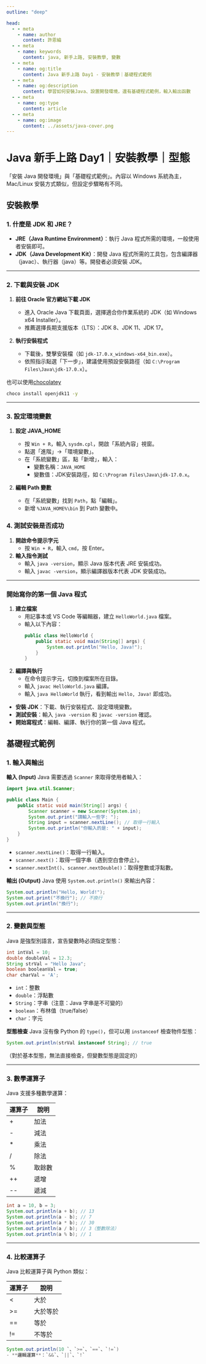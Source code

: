 ```yaml
---
outline: "deep"

head:
  - - meta
    - name: author
      content: 許恩綸
  - - meta
    - name: keywords
      content: java, 新手上路, 安裝教學, 變數
  - - meta
    - name: og:title
      content: Java 新手上路 Day1 - 安裝教學｜基礎程式範例
  - - meta
    - name: og:description
      content: 學習如何安裝Java、設置開發環境，還有基礎程式範例，輸入輸出函數
  - - meta
    - name: og:type
      content: article
  - - meta
    - name: og:image
      content: ../assets/java-cover.png
---
```


# Java 新手上路 Day1｜安裝教學｜型態

「安裝 Java 開發環境」與「基礎程式範例」。內容以 Windows 系統為主，Mac/Linux 安裝方式類似，但設定步驟略有不同。

## 安裝教學

### **1. 什麼是 JDK 和 JRE？**

- **JRE（Java Runtime Environment）**：執行 Java 程式所需的環境，一般使用者安裝即可。
- **JDK（Java Development Kit）**：開發 Java 程式所需的工具包，包含編譯器（javac）、執行器（java）等。開發者必須安裝 JDK。

---

### **2. 下載與安裝 JDK**

1. **前往 Oracle 官方網站下載 JDK**
   - 進入 Oracle Java 下載頁面，選擇適合你作業系統的 JDK（如 Windows x64 Installer）。
   - 推薦選擇長期支援版本（LTS）：JDK 8、JDK 11、JDK 17。

2. **執行安裝程式**
   - 下載後，雙擊安裝檔（如 `jdk-17.0.x_windows-x64_bin.exe`）。
   - 依照指示點選「下一步」，建議使用預設安裝路徑（如 `C:\Program Files\Java\jdk-17.0.x`）。

也可以使用[chocolatey](https://chocolatey.org/install)
```bash
choco install openjdk11 -y
```

---

### **3. 設定環境變數**

1. **設定 JAVA_HOME**
   - 按 `Win + R`，輸入 `sysdm.cpl`，開啟「系統內容」視窗。
   - 點選「進階」→「環境變數」。
   - 在「系統變數」區，點「新增」，輸入：
     - 變數名稱：`JAVA_HOME`
     - 變數值：JDK安裝路徑，如 `C:\Program Files\Java\jdk-17.0.x`。

2. **編輯 Path 變數**
   - 在「系統變數」找到 `Path`，點「編輯」。
   - 新增 `%JAVA_HOME%\bin` 到 Path 變數中。

### **4. 測試安裝是否成功**

1. **開啟命令提示字元**
   - 按 `Win + R`，輸入 `cmd`，按 Enter。
2. **輸入指令測試**
   - 輸入 `java -version`，顯示 Java 版本代表 JRE 安裝成功。
   - 輸入 `javac -version`，顯示編譯器版本代表 JDK 安裝成功。

---

### 開始寫你的第一個 Java 程式

1. **建立檔案**
   - 用記事本或 VS Code 等編輯器，建立 `HelloWorld.java` 檔案。
   - 輸入以下內容：
     ```java
     public class HelloWorld {
         public static void main(String[] args) {
             System.out.println("Hello, Java!");
         }
     }
     ```
2. **編譯與執行**
   - 在命令提示字元，切換到檔案所在目錄。
   - 輸入 `javac HelloWorld.java` 編譯。
   - 輸入 `java HelloWorld` 執行，看到輸出 `Hello, Java!` 即成功。

- **安裝 JDK**：下載、執行安裝程式、設定環境變數。
- **測試安裝**：輸入 `java -version` 和 `javac -version` 確認。
- **開始寫程式**：編輯、編譯、執行你的第一個 Java 程式。

## 基礎程式範例
### **1. 輸入與輸出**

**輸入 (Input)**
Java 需要透過 `Scanner` 來取得使用者輸入：

```java
import java.util.Scanner;

public class Main {
    public static void main(String[] args) {
        Scanner scanner = new Scanner(System.in);
        System.out.print("請輸入一些字: ");
        String input = scanner.nextLine(); // 取得一行輸入
        System.out.println("你輸入的是: " + input);
    }
}
```
- `scanner.nextLine()`：取得一行輸入。
- `scanner.next()`：取得一個字串（遇到空白會停止）。
- `scanner.nextInt()`、`scanner.nextDouble()`：取得整數或浮點數。

**輸出 (Output)**
Java 使用 `System.out.println()` 來輸出內容：

```java
System.out.println("Hello, World!");
System.out.print("不換行"); // 不換行
System.out.println("換行");
```

---

### **2. 變數與型態**

Java 是強型別語言，宣告變數時必須指定型態：

```java
int intVal = 10;
double doubleVal = 12.3;
String strVal = "Hello Java";
boolean booleanVal = true;
char charVal = 'A';
```
- `int`：整數
- `double`：浮點數
- `String`：字串（注意：Java 字串是不可變的）
- `boolean`：布林值（true/false）
- `char`：字元

**型態檢查**
Java 沒有像 Python 的 `type()`，但可以用 `instanceof` 檢查物件型態：

```java
System.out.println(strVal instanceof String); // true
```
（對於基本型態，無法直接檢查，但變數型態是固定的）

---

### **3. 數學運算子**

Java 支援多種數學運算：

| 運算子 | 說明         |
|--------|------------|
| +      | 加法        |
| -      | 減法        |
| *      | 乘法        |
| /      | 除法        |
| %      | 取餘數      |
| ++     | 遞增        |
| --     | 遞減        |

```java
int a = 10, b = 3;
System.out.println(a + b); // 13
System.out.println(a - b); // 7
System.out.println(a * b); // 30
System.out.println(a / b); // 3（整數除法）
System.out.println(a % b); // 1
```

---

### **4. 比較運算子**

Java 比較運算子與 Python 類似：

| 運算子 | 說明           |
|--------|--------------|
| <      | 大於          |
| >=     | 大於等於       |
| ==     | 等於          |
| !=     | 不等於        |

```java
System.out.println(10 `、`>=`、`==`、`!=`)
- **邏輯運算**：`&&`、`||`、`!`
```